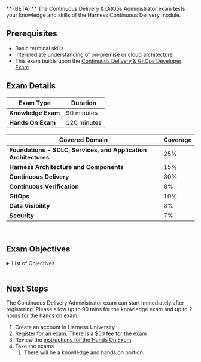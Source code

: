 ** (BETA) ** The Continuous Delivery & GitOps Administrator exam tests your knowledge and skills of the Harness Continuous Delivery module.  

## Prerequisites

- Basic terminal skills
- Intermediate understanding of on-premise or cloud architecture
- This exam builds upon the [Continuous Delivery & GitOps Developer Exam](/certifications/continuous-delivery?lvl=developer)

## Exam Details
| Exam Type                               | Duration         |
| ----------------------------------- | --------------- |
| **Knowledge Exam** | 90 minutes |
| **Hands On Exam** | 120 minutes |


| Covered Domain                                | Coverage         |
| ----------------------------------- | --------------- |
| **Foundations - SDLC, Services, and Application Architectures** | 25% |
| **Harness Architecture and Components** | 15% |
| **Continuous Delivery**   | 30% |
| **Continuous Verification**  | 8% |
| **GitOps**  | 10% |
| **Data Visibility**  | 8% |
| **Security**  | 7%|

<br />

## Exam Objectives

<details>
<summary>List of Objectives</summary>

The following is a detailed list of exam objectives:

| #     | Objectives                                                                                |
| ----- | ----------------------------------------------------------------------------------------- |
| **1** | **Foundations - SDLC, Services, and Application Architectures**|
| 1.1   | CD Foundations      |                                 
|1.2 |Describe common platforms and cloud providers|
|1.3 |Describe different architectures|
|1.4 |Deployment Strategies and Harness Approaches|
|1.5 |The Service Entity - Foundations|
|1.6 |The Environment Entity - Foundations|
|1.7 |The Environment Entity - Infrastructure Definitions|
|**2**| **Harness Architecture and Components**|
|2.1| Harness Platform architecture|
|2.2| Describe the Harness Manager|
|2.3| Describe the Harness Delegate|
|2.4| How to check Delegate Task Selection during a Deployment|
|2.5| How to read Delegate Logs|
|**3**| **Account Resources for Harness CD**|
|3.1| Connectors for Harness CD|
|3.2 | Delegate Management for Harness CD|
|3.3 |Secrets|
|3.4 |Harness FileStore|
|**4**| **Variables, Expressions, and Programmatic Approaches to Harness CD**|
|4.1 |Describe Harness Built-in and Custom Harness Variables|
|4.2 |Give examples of Java string methods in Harness Variables (JEXL)|
|4.3 |How to get Secrets programmatically at runtime|
|4.4 |Apply in use case - Service Variables (<+serviceVariables.[variable name]>)|
|**5**| **Governance, Authentication and Authorization: Login, RBAC, Access Control**|
|5.1 |Login and SSO|
|5.2 |RBAC and Access Control|
|5.3 |Governance|
|**6**| **Data Visualization, Dashboards, and Reporting**|
|6.1| Adding Metadata to Harness Resources and Entities|
|6.2 |Harness Dashboards and Looker|
|**7**| **Swimlanes**|
|7.1 |Kubernetes Deployment + Common Deployment Strategies|
|7.2 |Basic Deployment Capacity by Provider|
|**8**| **Continuous Delivery**|
|8.1 |Pipeline Flow Control Mechanisms and important child Entities|
|8.2 |Pipeline Triggers, Executions History, and Inputs|
|8.3 |Steps in a Stage and Step Library for Harness CD|
|**9**| **Continuous Verification in Harness CD**|
|9.1| Identify deployment verification types|
|9.2| Explain CV Health Sources |
|9.3| Use the CV Step during a Deployment|
|9.4| Describe and Apply CV critical attributes - Sensitivity and Duration |  
|9.5| Configure a quick Health Check using the HTTP Step |  
|**10**| **Alerting, SMTP Configuration, Notifications**|
|10.1 |Configure User Group Notification - Slack, Email, etc.|
|10.2 |Notify based in response to Pipeline and stage events|
|10.3 |Dashboards - Configure Report Schedule Delivery|
|10.4 |Dashboards - Configure Alert based in conditions|
|**11**| **GitOps**|
|11.1 |Explain the principles of GitOps using a comprehension/use case|
|11.2 |Describe common use cases for using GitOps|
|11.3 |Describe the benefits of using GitOps|
|11.4 |Describe Harness' GitOps architecture and its components|
|11.5 |Install the GitOps agent|
|11.6 |Connect your Kubernetes cluster and application repository to Harness to start deployments|
|11.7 |Analyze your application deployment requirements to determine whether to use a GitOps or a pipeline-based approach|
|11.8 |Set up an application in Harness using GitOps|
|11.9 |Analyze drift between the application state in Git and the cluster|
|**12**| **Templates**|
|12.1| Describe Harness Templates - Pipeline, Stage, Step|
|12.2| Create a Template - Pipeline, or Stage |
|12.3| Describe or Use - Template Versioning and Import from Git| 
|**13**| **Git Experiences**|
|13.1 |Git Experience - Describe supported Harness Entities|
|13.2 |Git Experience - Configure Git Experience for a Pipeline|

  
</details>

<br />

## Next Steps

The Continuous Delivery Administrator exam can start immediately after registering. Please allow up to 90 mins for the knowledge exam and up to 2 hours for the hands on exam.

1. Create an account in Harness University
2. Register for an exam. There is a $50 fee for the exam
3. Review the [instructions for the Hands On Exam](/certifications/instructions)
4. Take the exams
    1. There will be a knowledge and hands on portion.	

